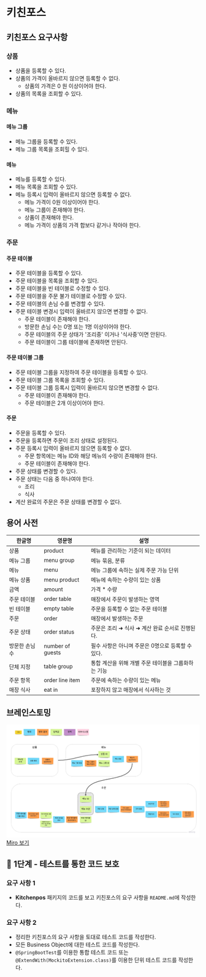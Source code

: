 # 키친포스

## 키친포스 요구사항
### 상품
- 상품을 등록할 수 있다.
- 상품의 가격이 올바르지 않으면 등록할 수 없다.
    - 상품의 가격은 0 원 이상이어야 한다.
- 상품의 목록을 조회할 수 있다.

### 메뉴
#### 메뉴 그룹
- 메뉴 그룹을 등록할 수 있다.
- 메뉴 그룹 목록을 조회힐 수 있다.
#### 메뉴
- 메뉴를 등록할 수 있다.
- 메뉴 목록을 조회할 수 있다.
- 메뉴 등록시 입력이 올바르지 않으면 등록할 수 없다.
  - 메뉴 가격이 0원 이상이어야 한다.
  - 메뉴 그룹이 존재해야 한다.
  - 상품이 존재해야 한다.
  - 메뉴 가격이 상품의 가격 합보다 같거나 작아야 한다.

### 주문
#### 주문 테이블
- 주문 테이블을 등록할 수 있다.
- 주문 테이블을 목록을 조회할 수 있다.
- 주문 테이블을 빈 테이블로 수정할 수 있다.
- 주문 테이블을 주문 불가 테이블로 수정할 수 있다.
- 주문 테이블의 손님 수를 변경할 수 있다.
- 주문 테이블 변경시 입력이 올바르지 않으면 변경할 수 없다.
  - 주문 테이블이 존재해야 한다. 
  - 방문한 손님 수는 0명 또는 1명 이상이어야 한다.
  - 주문 테이블의 주문 상태가 '조리중' 이거나 '식사중'이면 안된다.
  - 주문 테이블이 그룹 테이블에 존재하면 안된다.
#### 주문 테이블 그룹
- 주문 테이블 그룹을 지정하여 주문 테이블을 등록할 수 있다.
- 주문 테이블 그룹 목록을 조회할 수 있다.
- 주문 테이블 그룹 등록시 입력이 올바르지 않으면 변경할 수 없다.
  - 주문 테이블이 존재해야 한다.
  - 주문 테이블은 2개 이상이어야 한다.

#### 주문
- 주문을 등록할 수 있다.
- 주문을 등록하면 주문이 조리 상태로 설정된다. 
- 주문 등록시 입력이 올바르지 않으면 등록할 수 없다.
  - 주문 항목에는 메뉴 ID와 해당 메뉴의 수량이 존재해야 한다.
  - 주문 테이블이 존재해야 한다.
- 주문 상태를 변경할 수 있다.
- 주문 상태는 다음 중 하나여야 한다.
  - 조리
  - 식사
- 계산 완료의 주문은 주문 상태를 변경할 수 없다.

## 용어 사전

| 한글명 | 영문명 | 설명 |
| --- | --- | --- |
| 상품 | product | 메뉴를 관리하는 기준이 되는 데이터 |
| 메뉴 그룹 | menu group | 메뉴 묶음, 분류 |
| 메뉴 | menu | 메뉴 그룹에 속하는 실제 주문 가능 단위 |
| 메뉴 상품 | menu product | 메뉴에 속하는 수량이 있는 상품 |
| 금액 | amount | 가격 * 수량 |
| 주문 테이블 | order table | 매장에서 주문이 발생하는 영역 |
| 빈 테이블 | empty table | 주문을 등록할 수 없는 주문 테이블 |
| 주문 | order | 매장에서 발생하는 주문 |
| 주문 상태 | order status | 주문은 조리 ➜ 식사 ➜ 계산 완료 순서로 진행된다. |
| 방문한 손님 수 | number of guests | 필수 사항은 아니며 주문은 0명으로 등록할 수 있다. |
| 단체 지정 | table group | 통합 계산을 위해 개별 주문 테이블을 그룹화하는 기능 |
| 주문 항목 | order line item | 주문에 속하는 수량이 있는 메뉴 |
| 매장 식사 | eat in | 포장하지 않고 매장에서 식사하는 것 |

## 브레인스토밍
![](brain-storming.jpeg)
[Miro 보기](https://miro.com/app/board/uXjVP74L7mA=/?share_link_id=914015128005)

## 🚀 1단계 - 테스트를 통한 코드 보호

### 요구 사항 1
- **Kitchenpos** 패키지의 코드를 보고 키친포스의 요구 사항을 `README.md`에 작성한다.

### 요구 사항 2
- 정리한 키친포스의 요구 사항을 토대로 테스트 코드를 작성한다. 
- 모든 Business Object에 대한 테스트 코드를 작성한다. 
- `@SpringBootTest`를 이용한 통합 테스트 코드 또는 `@ExtendWith(MockitoExtension.class)`를 이용한 단위 테스트 코드를 작성한다.

